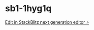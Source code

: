 # sb1-1hyg1q

[Edit in StackBlitz next generation editor ⚡️](https://stackblitz.com/~/github.com/Marvelamin/sb1-1hyg1q)